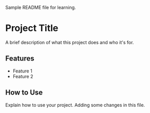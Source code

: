 Sample README file for learning.

# Project Title
A brief description of what this project does and who it's for.

## Features
- Feature 1
- Feature 2

## How to Use
Explain how to use your project.
Adding some changes in this file.
